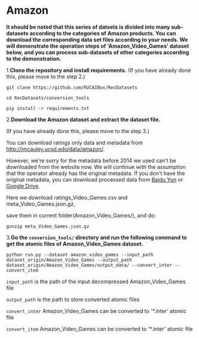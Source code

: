 # Amazon

**It should be noted that this series of datsets is divided into many sub-datasets according to the categories of Amazon products. You can download the corresponding data set files according to your needs. We will demonstrate the operation steps of 'Amazon_Video_Games' dataset below, and you can process sub-datasets of other categories according to the demonstration.**

1.**Clone the repository and install requirements.** 
(If you have already done this, please move to the step 2.)

```
git clone https://github.com/RUCAIBox/RecDatasets

cd RecDatasets/conversion_tools

pip install -r requirements.txt
```

2.**Download the Amazon dataset and extract the dataset file.**

(If you have already done this, please move to the step 3.)

You can download ratings only data and metadata from http://jmcauley.ucsd.edu/data/amazon/.

However, we're sorry for the metadata before 2014 we used can't be downloaded from the website now. We will continue with the assumption that the operator already has the original metadata. If you don't have the original metadata, you can download processed data from  [Baidu Yun](https://pan.baidu.com/s/1p51sWMgVFbAaHQmL4aD_-g) or [Google Drive](https://drive.google.com/drive/folders/1so0lckI6N6_niVEYaBu-LIcpOdZf99kj?usp=sharing).

Here we download ratings_Video_Games.csv and meta_Video_Games.json.gz,

save them in current folder(Amazon_Video_Games/), and do:

```
gunzip meta_Video_Games.json.gz
```

3.**Go the ``conversion_tools/`` directory 
and run the following command to get the atomic files of Amazon_Video_Games dataset.**

```
python run.py --dataset amazon_video_games --input_path dataset_origin/Amazon_Video_Games --output_path dataset_origin/Amazon_Video_Games/output_data/ --convert_inter --convert_item
```

`input_path` is the path of the input decompressed Amazon_Video_Games file

`output_path` is the path to store converted atomic files

 `convert_inter` Amazon_Video_Games can be converted to '*.inter' atomic file

 `convert_item` Amazon_Video_Games can be converted to '*.inter' atomic file

